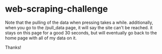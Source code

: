 # web-scraping-challenge

Note that the pulling of the data when pressing takes a while.  additionally, when you go to the /pull_data page, it will say the site can't be reached.  it stays on this page for a good 30 seconds, but will eventually go back to the home page with all of my data on it.

Thanks!
